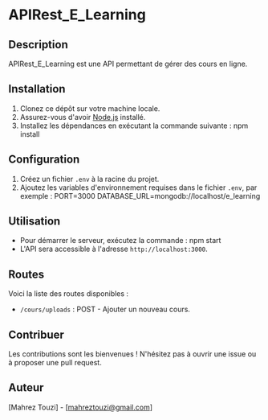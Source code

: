 # APIRest_E_Learning

## Description
APIRest_E_Learning est une API permettant de gérer des cours en ligne.

## Installation
1. Clonez ce dépôt sur votre machine locale.
2. Assurez-vous d'avoir [Node.js](https://nodejs.org) installé.
3. Installez les dépendances en exécutant la commande suivante :
npm install

## Configuration
1. Créez un fichier `.env` à la racine du projet.
2. Ajoutez les variables d'environnement requises dans le fichier `.env`, par exemple :
PORT=3000
DATABASE_URL=mongodb://localhost/e_learning

## Utilisation
- Pour démarrer le serveur, exécutez la commande :
npm start
- L'API sera accessible à l'adresse `http://localhost:3000`.

## Routes
Voici la liste des routes disponibles :

- `/cours/uploads` : POST - Ajouter un nouveau cours.

## Contribuer
Les contributions sont les bienvenues ! N'hésitez pas à ouvrir une issue ou à proposer une pull request.

## Auteur
[Mahrez Touzi] - [mahreztouzi@gmail.com]


